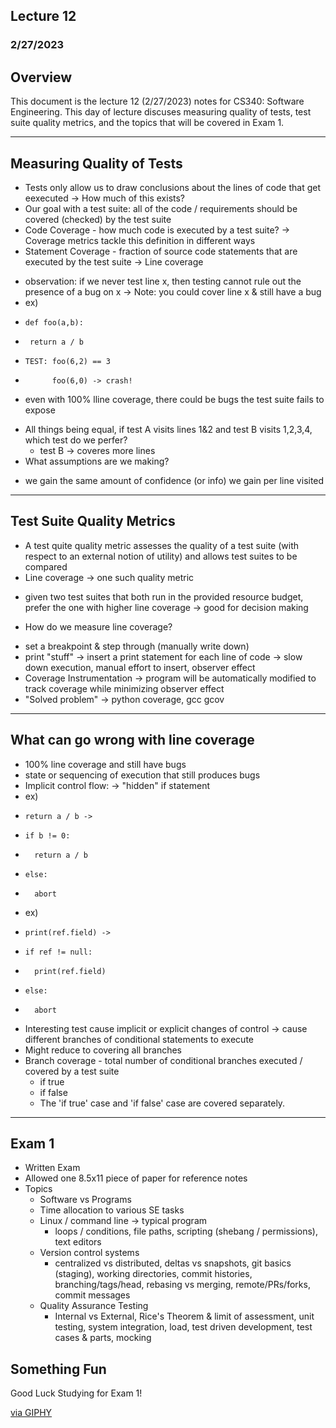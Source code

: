 ## Lecture 12
### 2/27/2023

## Overview
This document is the lecture 12 (2/27/2023) notes for CS340: Software Engineering. This day of lecture discuses measuring quality of tests, test suite quality metrics, and the topics that will be covered in Exam 1. 
___

## Measuring Quality of Tests
* Tests only allow us to draw conclusions about the lines of code that get eexecuted
  -> How much of this exists?
* Our goal with a test suite: all of the code / requirements should be covered (checked) by the test suite
* Code Coverage - how much code is executed by a test suite?
  -> Coverage metrics tackle this definition in different ways
* Statement Coverage - fraction of source code statements that are executed by the test suite
  -> Line coverage
 - observation: if we never test line x, then testing cannot rule out the presence of a bug on x
  -> Note: you could cover line x & still have a bug
 - ex) 
 -     def foo(a,b):
 -      return a / b
 -     TEST: foo(6,2) == 3
 -           foo(6,0) -> crash!
 - even with 100% lline coverage, there could be bugs the test suite fails to expose
* All things being equal, if test A visits lines 1&2 and test B visits 1,2,3,4,
  which test do we perfer?
    - test B -> coveres more lines
* What assumptions are we making?
 - we gain the same amount of confidence (or info) we gain per line visited
___

## Test Suite Quality Metrics
* A test quite quality metric assesses the quality of a test suite (with respect to an external notion of utility) and allows test suites to be compared
* Line coverage -> one such quality metric
 - given two test suites that both run in the provided resource budget, prefer the one with higher line coverage
  -> good for decision making
* How do we measure line coverage?
 - set a breakpoint & step through (manually write down)
 - print "stuff" -> insert a print statement for each line of code
  -> slow down execution, manual effort to insert, observer effect
 - Coverage Instrumentation -> program will be automatically modified to track coverage while minimizing observer effect
 - "Solved problem" -> python coverage, gcc gcov
___

## What can go wrong with line coverage
 - 100% line coverage and still have bugs
 - state or sequencing of execution that still produces bugs
 - Implicit control flow: -> "hidden" if statement
  - ex)
  -     return a / b -> 
  -     if b != 0:
  -       return a / b
  -     else:
  -       abort
  - ex)
  -     print(ref.field) -> 
  -     if ref != null:
  -       print(ref.field)
  -     else:
  -       abort
* Interesting test cause implicit or explicit changes of control
  -> cause different branches of conditional statements to execute
* Might reduce to covering all branches
* Branch coverage - total number of conditional branches executed / covered by a test suite
  - if true   
  - if false 
  - The 'if true' case and 'if false' case are covered separately.
___

## Exam 1
* Written Exam
* Allowed one 8.5x11 piece of paper for reference notes
* Topics
  - Software vs Programs
  - Time allocation to various SE tasks
  - Linux / command line -> typical program
    - loops / conditions, file paths, scripting (shebang / permissions), text editors
  - Version control systems
    - centralized vs distributed, deltas vs snapshots, git basics (staging), working directories, 
    commit histories, branching/tags/head, rebasing vs merging, remote/PRs/forks, commit messages
  - Quality Assurance Testing
    - Internal vs External, Rice's Theorem & limit of assessment, unit testing, system integration, 
    load, test driven development, test cases & parts, mocking
## Something Fun
Good Luck Studying for Exam 1!
<p><a href="https://giphy.com/gifs/studiosoriginals-J1YFTAeTT3UAxnl6Bx">via GIPHY</a></p>
